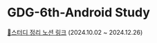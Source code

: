 # GDG-6th-Android Study
[🔗스터디 정리 노션 링크](https://dour-knife-9b7.notion.site/Kotiln-Study-13cc9e8c08dd80e2ad7ed1995e4c8655?pvs=4)  (2024.10.02 ~ 2024.12.26)
